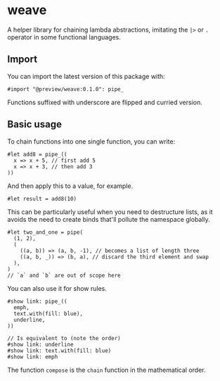 # weave
A helper library for chaining lambda abstractions, imitating the `|>` or `.` operator in some
functional languages.

## Import
You can import the latest version of this package with:
```typ
#import "@preview/weave:0.1.0": pipe_
```
Functions suffixed with underscore are flipped and curried version.

## Basic usage
To chain functions into one single function, you can write:
```typ
#let add8 = pipe_((
  x => x + 5, // first add 5
  x => x + 3, // then add 3
))
```

And then apply this to a value, for example.
```typ
#let result = add8(10)
```

This can be particularly useful when you need to destructure lists, as it avoids the need to create
binds that'll pollute the namespace globally.
```typ
#let two_and_one = pipe(
  (1, 2),
  (
    ((a, b)) => (a, b, -1), // becomes a list of length three
    ((a, b, _)) => (b, a), // discard the third element and swap
  ),
)
// `a` and `b` are out of scope here
```

You can also use it for show rules.
```typ
#show link: pipe_((
  emph,
  text.with(fill: blue),
  underline,
))

// Is equivalent to (note the order)
#show link: underline
#show link: text.with(fill: blue)
#show link: emph
```

The function `compose` is the `chain` function in the mathematical order.

